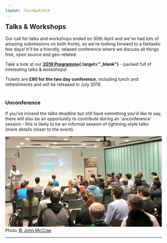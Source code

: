 ```yaml
---
layout: foss4guk2019
---
```

<h2 style="margin-top:0;">Talks & Workshops</h2>

Our call for talks and workshops ended on 30th April and we've had lots of amazing submissions on both fronts, so we're looking forward to a fantastic few days! It'll be a friendly, relaxed conference where we discuss all things free, open source and geo-related.

Take a look at our **[2019 Programme](FOSS4GUK_2019_Programme.pdf "FOSS4GUK 2019 Programme"){:target="_blank"}** - packed full of interesting talks & workshops!

Tickets are **&#163;80 for the two day conference**, including lunch and refreshments and will be released in July 2019.

<h3 style="margin-top:40px;">Unconference</h3>
If you've missed the talks deadline but still have something you'd like to say, there will also be an opportunity to contribute during an 'unconference' session - this is likely to be an informal session of lightning-style talks (more details closer to the event).

![FOSS4GUK 2018 Talk](images/foss4guk_2018_talk.jpg "FOSS4GUK 2018 Talk")
Photo <a href="https://twitter.com/JohnSMcCrae/status/972147230089113600" target="_blank" alt="John McCrae on Twitter" title="John McCrae on Twitter">&copy; John McCrae</a>


----------------------
